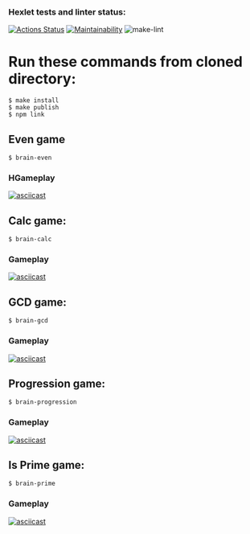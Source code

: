 ### Hexlet tests and linter status:
[![Actions Status](https://github.com/iverness/frontend-project-lvl1/workflows/hexlet-check/badge.svg)](https://github.com/iverness/frontend-project-lvl1/actions)
[![Maintainability](https://api.codeclimate.com/v1/badges/47d9a6b85add3d0a9188/maintainability)](https://codeclimate.com/github/iverness/frontend-project-lvl1/maintainability)
![make-lint](https://github.com/iverness/frontend-project-lvl1/actions/workflows/make-lint.yml/badge.svg)


# Run these commands from cloned directory:
```
$ make install
$ make publish
$ npm link
```
## Even game
```
$ brain-even
```
### HGameplay
[![asciicast](https://asciinema.org/a/7tSVeyyqdKCIigxO85P7Xrksb.svg)](https://asciinema.org/a/7tSVeyyqdKCIigxO85P7Xrksb)
## Calc game:
```
$ brain-calc
```
### Gameplay
[![asciicast](https://asciinema.org/a/sNJWid6CUwqkUbHRXwM3YcOii.svg)](https://asciinema.org/a/sNJWid6CUwqkUbHRXwM3YcOii)
## GCD game: 
```
$ brain-gcd
```
### Gameplay
[![asciicast](https://asciinema.org/a/65wGk6HN2fA1HVcnqHsUeolfa.svg)](https://asciinema.org/a/65wGk6HN2fA1HVcnqHsUeolfa)
## Progression game: 
```
$ brain-progression
```
### Gameplay
[![asciicast](https://asciinema.org/a/ZmU7odYPuiOVDHFudLLUoMaiC.svg)](https://asciinema.org/a/ZmU7odYPuiOVDHFudLLUoMaiC)
## Is Prime game:
```
$ brain-prime
```
### Gameplay
[![asciicast](https://asciinema.org/a/RPdA9TcIEekA2K4Au3doO8GCQ.svg)](https://asciinema.org/a/RPdA9TcIEekA2K4Au3doO8GCQ)
